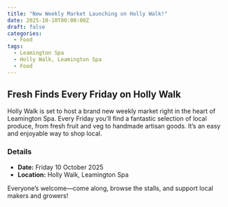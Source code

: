 ```yaml
---
title: "New Weekly Market Launching on Holly Walk!"
date: 2025-10-10T00:00:00Z
draft: false
categories:
  - Food
tags:
  - Leamington Spa
  - Holly Walk, Leamington Spa
  - Food
---
```


## Fresh Finds Every Friday on Holly Walk

Holly Walk is set to host a brand new weekly market right in the heart of Leamington Spa. Every Friday you’ll find a fantastic selection of local produce, from fresh fruit and veg to handmade artisan goods. It’s an easy and enjoyable way to shop local.

### Details
- **Date:** Friday 10 October 2025
- **Location:** Holly Walk, Leamington Spa

Everyone’s welcome—come along, browse the stalls, and support local makers and growers!